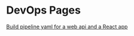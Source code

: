 # DevOps Pages

[Build pipeline yaml for a web api and a React app](/dev-ops/pipeline-web-react.html)
